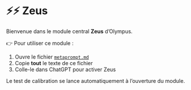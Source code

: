 # ⚡⚡ Zeus

Bienvenue dans le module central **Zeus** d’Olympus.

👉 Pour utiliser ce module :  
1. Ouvre le fichier [`metaprompt.md`](./metaprompt.md)  
2. Copie **tout** le texte de ce fichier  
3. Colle-le dans ChatGPT pour activer Zeus  

Le test de calibration se lance automatiquement à l’ouverture du module.
